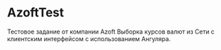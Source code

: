 # AzoftTest
Тестовое задание от компании Azoft
Выборка курсов валют из Сети с клиентским интерфейсом с использованием Ангуляра.
